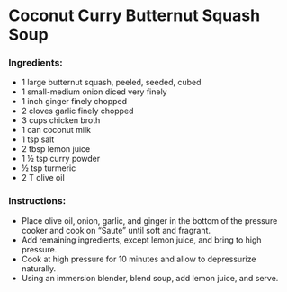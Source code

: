 # Coconut Curry Butternut Squash Soup

### Ingredients:
- 1 large butternut squash, peeled, seeded, cubed
- 1 small-medium onion diced very finely
- 1 inch ginger finely chopped
- 2 cloves garlic finely chopped
- 3 cups chicken broth
- 1 can coconut milk
- 1 tsp salt
- 2 tbsp lemon juice
- 1 ½ tsp curry powder
- ½ tsp turmeric
- 2 T olive oil

### Instructions:
- Place olive oil, onion, garlic, and ginger in the bottom of the pressure cooker and cook on “Saute” until soft and fragrant.
-  Add remaining ingredients, except lemon juice, and bring to high pressure.
-  Cook at high pressure for 10 minutes and allow to depressurize naturally.
-  Using an immersion blender, blend soup, add lemon juice, and serve.
